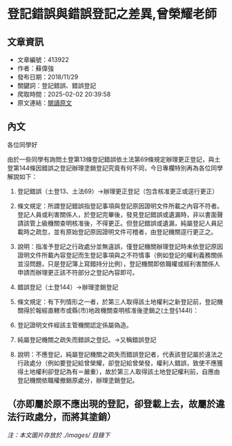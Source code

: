# 登記錯誤與錯誤登記之差異,曾榮耀老師

## 文章資訊
- 文章編號：413922
- 作者：蘇偉強
- 發布日期：2018/11/29
- 關鍵詞：登記錯誤、錯誤登記
- 爬取時間：2025-02-02 20:39:58
- 原文連結：[閱讀原文](https://real-estate.get.com.tw/Columns/detail.aspx?no=413922)

## 內文
各位同學好

由於一些同學有詢問土登第13條登記錯誤依土法第69條規定辦理更正登記，與土登第144條因錯誤之登記辦理塗銷登記究竟有何不同，今日專欄特別再為各位同學解說如下：

1. 登記錯誤（土登13、土法69）→辦理更正登記（包含核准更正或逕行更正）

1. 條文規定：所謂登記錯誤指登記事項與登記原因證明文件所載之內容不符者。登記人員或利害關係人，於登記完畢後，發見登記錯誤或遺漏時，非以書面聲請該管上級機關查明核准後，不得更正。但登記錯誤或遺漏，純屬登記人員記載時之疏忽，並有原始登記原因證明文件可稽者，由登記機關逕行更正之。

2. 說明：指准予登記之行政處分並無違誤，僅登記機關辦理登記時未依登記原因證明文件所載內容登記而生登記事項與之不符情事（例如登記的權利義務關係並沒問題，只是登記簿上寫錯持分比例），登記機關即依職權或經利害關係人申請而辦理更正該不符部分之登記內容即可。

2. 錯誤登記（土登144）→辦理塗銷登記

1. 條文規定：有下列情形之一者，於第三人取得該土地權利之新登記前，登記機關得於報經直轄市或縣(市)地政機關查明核准後塗銷之(土登§144I)：

1. 登記證明文件經該主管機關認定係屬偽造。

2. 純屬登記機關之疏失而錯誤之登記。→又稱錯誤登記

2. 說明：不應登記，純屬登記機關之疏失而錯誤登記者，代表該登記屬於違法之行政處分（例如要登記給曾榮耀，卻登記給曾榮發，權利人錯誤，致使不應獲得土地權利卻登記為有＝嚴重），故於第三人取得該土地登記權利前，自應由登記機關依職權撤銷原處分，辦理塗銷登記。

（亦即屬於原不應出現的登記，卻登載上去，故屬於違法行政處分，而將其塗銷）
---
*注：本文圖片存放於 ./images/ 目錄下*
